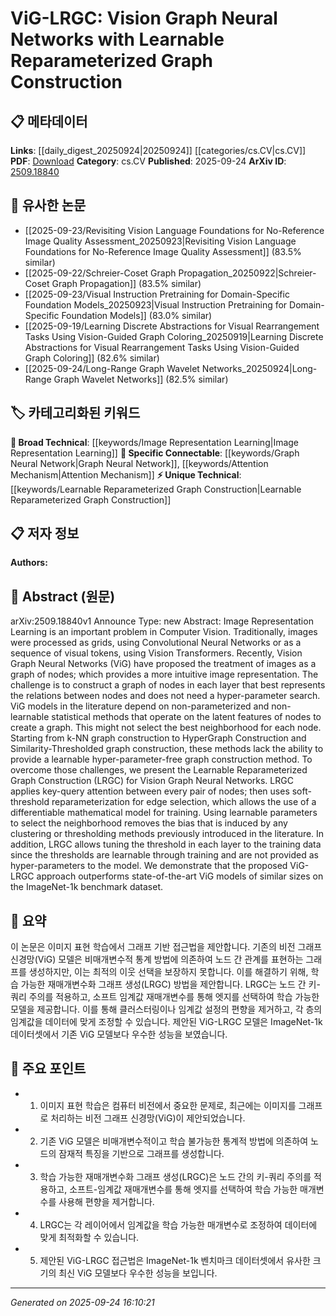 <!-- KEYWORD_LINKING_METADATA:
{
  "processed_timestamp": "2025-09-24T16:10:21.874715",
  "vocabulary_version": "1.0",
  "selected_keywords": [
    "Graph Neural Network",
    "Learnable Reparameterized Graph Construction",
    "Image Representation Learning",
    "Attention Mechanism"
  ],
  "rejected_keywords": [],
  "similarity_scores": {
    "Graph Neural Network": 0.88,
    "Learnable Reparameterized Graph Construction": 0.79,
    "Image Representation Learning": 0.72,
    "Attention Mechanism": 0.85
  },
  "extraction_method": "AI_prompt_based",
  "budget_applied": true,
  "candidates_json": {
    "candidates": [
      {
        "surface": "Vision Graph Neural Networks",
        "canonical": "Graph Neural Network",
        "aliases": [
          "ViG"
        ],
        "category": "specific_connectable",
        "rationale": "Links to existing Graph Neural Network concepts and extends them to vision applications.",
        "novelty_score": 0.45,
        "connectivity_score": 0.85,
        "specificity_score": 0.78,
        "link_intent_score": 0.88
      },
      {
        "surface": "Learnable Reparameterized Graph Construction",
        "canonical": "Learnable Reparameterized Graph Construction",
        "aliases": [
          "LRGC"
        ],
        "category": "unique_technical",
        "rationale": "Introduces a novel method for graph construction in vision networks, enhancing specificity.",
        "novelty_score": 0.75,
        "connectivity_score": 0.65,
        "specificity_score": 0.82,
        "link_intent_score": 0.79
      },
      {
        "surface": "Image Representation Learning",
        "canonical": "Image Representation Learning",
        "aliases": [],
        "category": "broad_technical",
        "rationale": "Key concept in computer vision, linking to broader image processing techniques.",
        "novelty_score": 0.5,
        "connectivity_score": 0.7,
        "specificity_score": 0.6,
        "link_intent_score": 0.72
      },
      {
        "surface": "Attention Mechanism",
        "canonical": "Attention Mechanism",
        "aliases": [],
        "category": "specific_connectable",
        "rationale": "Connects to the use of attention in graph construction, a key component in the proposed method.",
        "novelty_score": 0.4,
        "connectivity_score": 0.9,
        "specificity_score": 0.75,
        "link_intent_score": 0.85
      }
    ],
    "ban_list_suggestions": [
      "hyper-parameter",
      "latent features"
    ]
  },
  "decisions": [
    {
      "candidate_surface": "Vision Graph Neural Networks",
      "resolved_canonical": "Graph Neural Network",
      "decision": "linked",
      "scores": {
        "novelty": 0.45,
        "connectivity": 0.85,
        "specificity": 0.78,
        "link_intent": 0.88
      }
    },
    {
      "candidate_surface": "Learnable Reparameterized Graph Construction",
      "resolved_canonical": "Learnable Reparameterized Graph Construction",
      "decision": "linked",
      "scores": {
        "novelty": 0.75,
        "connectivity": 0.65,
        "specificity": 0.82,
        "link_intent": 0.79
      }
    },
    {
      "candidate_surface": "Image Representation Learning",
      "resolved_canonical": "Image Representation Learning",
      "decision": "linked",
      "scores": {
        "novelty": 0.5,
        "connectivity": 0.7,
        "specificity": 0.6,
        "link_intent": 0.72
      }
    },
    {
      "candidate_surface": "Attention Mechanism",
      "resolved_canonical": "Attention Mechanism",
      "decision": "linked",
      "scores": {
        "novelty": 0.4,
        "connectivity": 0.9,
        "specificity": 0.75,
        "link_intent": 0.85
      }
    }
  ]
}
-->

# ViG-LRGC: Vision Graph Neural Networks with Learnable Reparameterized Graph Construction

## 📋 메타데이터

**Links**: [[daily_digest_20250924|20250924]] [[categories/cs.CV|cs.CV]]
**PDF**: [Download](https://arxiv.org/pdf/2509.18840.pdf)
**Category**: cs.CV
**Published**: 2025-09-24
**ArXiv ID**: [2509.18840](https://arxiv.org/abs/2509.18840)

## 🔗 유사한 논문
- [[2025-09-23/Revisiting Vision Language Foundations for No-Reference Image Quality Assessment_20250923|Revisiting Vision Language Foundations for No-Reference Image Quality Assessment]] (83.5% similar)
- [[2025-09-22/Schreier-Coset Graph Propagation_20250922|Schreier-Coset Graph Propagation]] (83.5% similar)
- [[2025-09-23/Visual Instruction Pretraining for Domain-Specific Foundation Models_20250923|Visual Instruction Pretraining for Domain-Specific Foundation Models]] (83.0% similar)
- [[2025-09-19/Learning Discrete Abstractions for Visual Rearrangement Tasks Using Vision-Guided Graph Coloring_20250919|Learning Discrete Abstractions for Visual Rearrangement Tasks Using Vision-Guided Graph Coloring]] (82.6% similar)
- [[2025-09-24/Long-Range Graph Wavelet Networks_20250924|Long-Range Graph Wavelet Networks]] (82.5% similar)

## 🏷️ 카테고리화된 키워드
**🧠 Broad Technical**: [[keywords/Image Representation Learning|Image Representation Learning]]
**🔗 Specific Connectable**: [[keywords/Graph Neural Network|Graph Neural Network]], [[keywords/Attention Mechanism|Attention Mechanism]]
**⚡ Unique Technical**: [[keywords/Learnable Reparameterized Graph Construction|Learnable Reparameterized Graph Construction]]

## 📋 저자 정보

**Authors:** 

## 📄 Abstract (원문)

arXiv:2509.18840v1 Announce Type: new 
Abstract: Image Representation Learning is an important problem in Computer Vision. Traditionally, images were processed as grids, using Convolutional Neural Networks or as a sequence of visual tokens, using Vision Transformers. Recently, Vision Graph Neural Networks (ViG) have proposed the treatment of images as a graph of nodes; which provides a more intuitive image representation. The challenge is to construct a graph of nodes in each layer that best represents the relations between nodes and does not need a hyper-parameter search. ViG models in the literature depend on non-parameterized and non-learnable statistical methods that operate on the latent features of nodes to create a graph. This might not select the best neighborhood for each node. Starting from k-NN graph construction to HyperGraph Construction and Similarity-Thresholded graph construction, these methods lack the ability to provide a learnable hyper-parameter-free graph construction method. To overcome those challenges, we present the Learnable Reparameterized Graph Construction (LRGC) for Vision Graph Neural Networks. LRGC applies key-query attention between every pair of nodes; then uses soft-threshold reparameterization for edge selection, which allows the use of a differentiable mathematical model for training. Using learnable parameters to select the neighborhood removes the bias that is induced by any clustering or thresholding methods previously introduced in the literature. In addition, LRGC allows tuning the threshold in each layer to the training data since the thresholds are learnable through training and are not provided as hyper-parameters to the model. We demonstrate that the proposed ViG-LRGC approach outperforms state-of-the-art ViG models of similar sizes on the ImageNet-1k benchmark dataset.

## 📝 요약

이 논문은 이미지 표현 학습에서 그래프 기반 접근법을 제안합니다. 기존의 비전 그래프 신경망(ViG) 모델은 비매개변수적 통계 방법에 의존하여 노드 간 관계를 표현하는 그래프를 생성하지만, 이는 최적의 이웃 선택을 보장하지 못합니다. 이를 해결하기 위해, 학습 가능한 재매개변수화 그래프 생성(LRGC) 방법을 제안합니다. LRGC는 노드 간 키-쿼리 주의를 적용하고, 소프트 임계값 재매개변수를 통해 엣지를 선택하여 학습 가능한 모델을 제공합니다. 이를 통해 클러스터링이나 임계값 설정의 편향을 제거하고, 각 층의 임계값을 데이터에 맞게 조정할 수 있습니다. 제안된 ViG-LRGC 모델은 ImageNet-1k 데이터셋에서 기존 ViG 모델보다 우수한 성능을 보였습니다.

## 🎯 주요 포인트

- 1. 이미지 표현 학습은 컴퓨터 비전에서 중요한 문제로, 최근에는 이미지를 그래프로 처리하는 비전 그래프 신경망(ViG)이 제안되었습니다.
- 2. 기존 ViG 모델은 비매개변수적이고 학습 불가능한 통계적 방법에 의존하여 노드의 잠재적 특징을 기반으로 그래프를 생성합니다.
- 3. 학습 가능한 재매개변수화 그래프 생성(LRGC)은 노드 간의 키-쿼리 주의를 적용하고, 소프트-임계값 재매개변수를 통해 엣지를 선택하여 학습 가능한 매개변수를 사용해 편향을 제거합니다.
- 4. LRGC는 각 레이어에서 임계값을 학습 가능한 매개변수로 조정하여 데이터에 맞게 최적화할 수 있습니다.
- 5. 제안된 ViG-LRGC 접근법은 ImageNet-1k 벤치마크 데이터셋에서 유사한 크기의 최신 ViG 모델보다 우수한 성능을 보입니다.


---

*Generated on 2025-09-24 16:10:21*